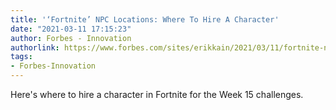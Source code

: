 ```yaml
---
title: '‘Fortnite’ NPC Locations: Where To Hire A Character'
date: "2021-03-11 17:15:23"
author: Forbes - Innovation
authorlink: https://www.forbes.com/sites/erikkain/2021/03/11/fortnite-npc-locations-where-to-hire-a-character/
tags:
- Forbes-Innovation
---
```

Here's where to hire a character in Fortnite for the Week 15 challenges.